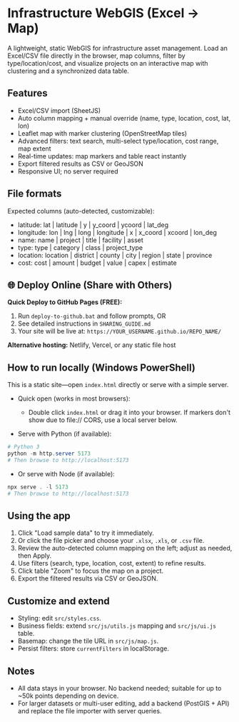 # Infrastructure WebGIS (Excel -> Map)

A lightweight, static WebGIS for infrastructure asset management. Load an Excel/CSV file directly in the browser, map columns, filter by type/location/cost, and visualize projects on an interactive map with clustering and a synchronized data table.

## Features
- Excel/CSV import (SheetJS)
- Auto column mapping + manual override (name, type, location, cost, lat, lon)
- Leaflet map with marker clustering (OpenStreetMap tiles)
- Advanced filters: text search, multi-select type/location, cost range, map extent
- Real-time updates: map markers and table react instantly
- Export filtered results as CSV or GeoJSON
- Responsive UI; no server required

## File formats
Expected columns (auto-detected, customizable):
- latitude: lat | latitude | y | y_coord | ycoord | lat_deg
- longitude: lon | lng | long | longitude | x | x_coord | xcoord | lon_deg
- name: name | project | title | facility | asset
- type: type | category | class | project_type
- location: location | district | county | city | region | state | province
- cost: cost | amount | budget | value | capex | estimate

## 🌐 Deploy Online (Share with Others)

**Quick Deploy to GitHub Pages (FREE):**
1. Run `deploy-to-github.bat` and follow prompts, OR
2. See detailed instructions in `SHARING_GUIDE.md`
3. Your site will be live at: `https://YOUR_USERNAME.github.io/REPO_NAME/`

**Alternative hosting:** Netlify, Vercel, or any static file host

## How to run locally (Windows PowerShell)
This is a static site—open `index.html` directly or serve with a simple server.

- Quick open (works in most browsers):
  - Double click `index.html` or drag it into your browser. If markers don't show due to file:// CORS, use a local server below.

- Serve with Python (if available):
```powershell
# Python 3
python -m http.server 5173
# Then browse to http://localhost:5173
```

- Or serve with Node (if available):
```powershell
npx serve . -l 5173
# Then browse to http://localhost:5173
```

## Using the app
1. Click "Load sample data" to try it immediately.
2. Or click the file picker and choose your `.xlsx`, `.xls`, or `.csv` file.
3. Review the auto-detected column mapping on the left; adjust as needed, then Apply.
4. Use filters (search, type, location, cost, extent) to refine results.
5. Click table "Zoom" to focus the map on a project.
6. Export the filtered results via CSV or GeoJSON.

## Customize and extend
- Styling: edit `src/styles.css`.
- Business fields: extend `src/js/utils.js` mapping and `src/js/ui.js` table.
- Basemap: change the tile URL in `src/js/map.js`.
- Persist filters: store `currentFilters` in localStorage.

## Notes
- All data stays in your browser. No backend needed; suitable for up to ~50k points depending on device.
- For larger datasets or multi-user editing, add a backend (PostGIS + API) and replace the file importer with server queries.
